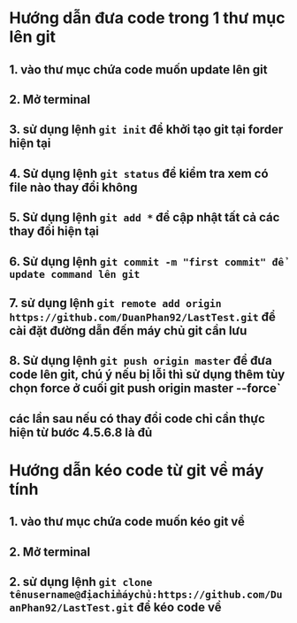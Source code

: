 # Hướng dẫn đưa code trong 1 thư mục lên git
## 1. vào thư mục chứa code muốn update lên git
## 2. Mở terminal
## 3. sử dụng lệnh `git init` để khởi tạo git tại forder hiện tại
## 4. Sử dụng lệnh `git status` để kiểm tra xem có file nào thay đổi không
## 5. Sử dụng lệnh `git add *` để cập nhật tất cả các thay đổi hiện tại
## 6. Sử dụng lệnh `git commit -m "first commit" để update command lên git`
## 7. sử dụng lệnh `git remote add origin https://github.com/DuanPhan92/LastTest.git` để cài đặt đường dẫn đến máy chủ git cần lưu
## 8. Sử dụng lệnh `git push origin master` để đưa code lên git, chú ý nếu bị lỗi thì sử dụng thêm tùy chọn force ở cuối git push origin master --force`

## các lần sau nếu có thay đổi code chỉ cần thực hiện từ bước 4.5.6.8 là đủ

# Hướng dẫn kéo code từ git về máy tính
## 1. vào thư mục chứa code muốn kéo git về
## 2. Mở terminal
## 2. sử dụng lệnh `git clone tênusername@địachỉmáychủ:https://github.com/DuanPhan92/LastTest.git` để kéo code về
